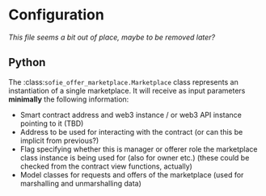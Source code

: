 Configuration
=============

*This file seems a bit out of place, maybe to be removed later?*

## Python

The :class:`sofie_offer_marketplace.Marketplace` class represents an
instantiation of a single marketplace. It will receive as input
parameters **minimally** the following information:

* Smart contract address and web3 instance / or web3 API instance pointing to it (TBD)
* Address to be used for interacting with the contract (or can this be
  implicit from previous?)
* Flag specifying whether this is manager or offerer role the
  marketplace class instance is being used for (also for owner etc.)
  (these could be checked from the contract view functions, actually)
* Model classes for requests and offers of the marketplace (used for
  marshalling and unmarshalling data)
